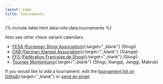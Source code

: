 ```yaml
---
layout: page
title: Tournaments
---
```


{% include table.html data=site.data.tournaments %}

Also see other chess variant calendars
* [FESA (European Shogi Association)](http://fesashogi.eu/index.php?mid=2){:target="_blank"} (Shogi)
* [DXB (German Xiangqi Association)](http://chinaschach.de/blog/?post_type=tribe_events){:target="_blank"} (Xiangqi)
* [FFS (Fédération Française de Shogi)](https://shogi.fr/events/liste/){:target="_blank"} (Shogi)
* [Tourney Momentums](https://tourney-momentums.eu/tournaments/){:target="_blank"} (Shogi, Xiangqi, Janggi, Makruk)

If you would like to add a tournament, edit the [tournament list on Github](https://github.com/chess-variants/chess-variants.github.io/blob/main/_data/tournaments.tsv){:target="_blank"} or [send an email](mailto:chessvariantinfo@gmail.com).
